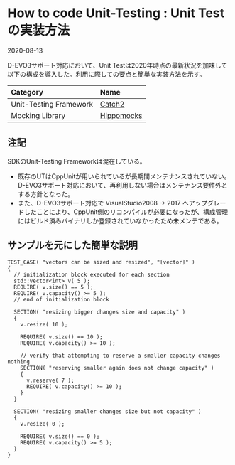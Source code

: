 # How to code Unit-Testing : Unit Testの実装方法

2020-08-13

D-EVO3サポート対応において、Unit Testは2020年時点の最新状況を加味して以下の構成を導入した。利用に際しての要点と簡単な実装方法を示す。

Category                | Name
:---                    |:---
Unit-Testing Framework  | [Catch2]
Mocking Library         | [Hippomocks]

[Catch2]:https://github.com/catchorg/Catch2
[Hippomocks]:https://github.com/dascandy/hippomocks


## 注記

SDKのUnit-Testing Frameworkは混在している。

- 既存のUTはCppUnitが用いられているが長期間メンテナンスされていない。D-EVO3サポート対応において、再利用しない場合はメンテナンス要件外とする方針となった。
- また、D-EVO3サポート対応で VisualStudio2008 -> 2017 へアップグレードしたことにより、CppUnit側のリコンパイルが必要になったが、構成管理にはビルド済みバイナリしか登録されていなかったため未メンテである。


## サンプルを元にした簡単な説明

```cpp:Unit-Test Code
TEST_CASE( "vectors can be sized and resized", "[vector]" )
{
  // initialization block executed for each section
  std::vector<int> v( 5 );
  REQUIRE( v.size() == 5 );
  REQUIRE( v.capacity() >= 5 );
  // end of initialization block

  SECTION( "resizing bigger changes size and capacity" )
  {
    v.resize( 10 );

    REQUIRE( v.size() == 10 );
    REQUIRE( v.capacity() >= 10 );

    // verify that attempting to reserve a smaller capacity changes nothing
    SECTION( "reserving smaller again does not change capacity" )
    {
      v.reserve( 7 );
      REQUIRE( v.capacity() >= 10 );
    }
  }

  SECTION( "resizing smaller changes size but not capacity" )
  {
    v.resize( 0 );

    REQUIRE( v.size() == 0 );
    REQUIRE( v.capacity() >= 5 );
  }
}
```

[JetBrainsのサンプル情報]:https://pleiades.io/help/clion/unit-testing-tutorial.html#catch-framework
[Catch2 write BDD-Style]:http://www.electronvector.com/blog/using-catch-to-write-bdd-style-unit-tests-for-c
